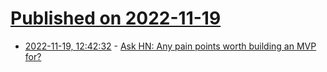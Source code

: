# [Published on 2022-11-19](index.md)

* [2022-11-19, 12:42:32](https://news.ycombinator.com/item?id=33669597) - [Ask HN: Any pain points worth building an MVP for?](https://news.ycombinator.com/item?id=33669597)
